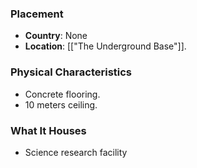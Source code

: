 ### Placement
- **Country**: None
- **Location**: [["The Underground Base"]].  

### Physical Characteristics
- Concrete flooring.
- 10 meters ceiling.

### What It Houses
- Science research facility